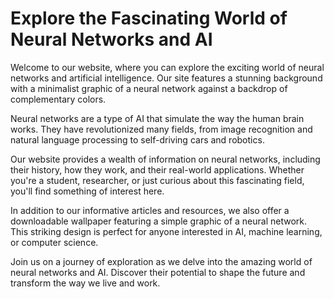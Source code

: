 <!--font:Montserrat-->

# Explore the Fascinating World of Neural Networks and AI

Welcome to our website, where you can explore the exciting world of neural networks and artificial intelligence. Our site features a stunning background with a minimalist graphic of a neural network against a backdrop of complementary colors.

Neural networks are a type of AI that simulate the way the human brain works. They have revolutionized many fields, from image recognition and natural language processing to self-driving cars and robotics.

Our website provides a wealth of information on neural networks, including their history, how they work, and their real-world applications. Whether you're a student, researcher, or just curious about this fascinating field, you'll find something of interest here.

In addition to our informative articles and resources, we also offer a downloadable wallpaper featuring a simple graphic of a neural network. This striking design is perfect for anyone interested in AI, machine learning, or computer science.

Join us on a journey of exploration as we delve into the amazing world of neural networks and AI. Discover their potential to shape the future and transform the way we live and work.

<!--

Write me markdown content of website with wallpaper:

"A wallpaper with a simple graphic of a neural network, against a background of complementary colors."

The header of the page should not be copy of the text but rather a real content of the website which is using this wallpaper.


---


# Neural Network Wallpaper

Welcome to our website featuring a wallpaper with a simple graphic of a neural network against a background of complementary colors. This stunning wallpaper is perfect for anyone interested in artificial intelligence, machine learning, or computer science.

The design of this wallpaper features a minimalist approach that highlights the complexity of neural networks. The neural network graphic is made up of interconnected nodes and lines that represent the complex connections between neurons in the brain.

The complementary color scheme of the background adds depth and contrast to the design, making it stand out on any device. Whether you're using it as your desktop background or mobile phone wallpaper, this neural network wallpaper is sure to impress.

Download this wallpaper today and add a touch of sophistication to your digital devices.


---


Heading should not include word "wallpaper". The website should not be about the wallpaper itself, wallpaper is just a related background, rewrite whole content.


---


# Discover the Fascinating World of Neural Networks

Welcome to our website, where you can explore the exciting world of neural networks. Our site features a stunning background with a minimalist graphic of a neural network against a backdrop of complementary colors.

Neural networks are a type of artificial intelligence that simulate the way the human brain works. They are used in a wide range of applications, from image recognition and natural language processing to self-driving cars and robotics.

Our website provides a wealth of information on neural networks, including their history, how they work, and their real-world applications. Whether you're a student, researcher, or just curious about this fascinating field, you'll find something of interest here.

In addition to our informative articles and resources, we also offer a downloadable wallpaper featuring a simple graphic of a neural network. This striking design is perfect for anyone interested in AI, machine learning, or computer science.

Explore our website today and discover the amazing world of neural networks.


---


Heading is too long, rewrite whole content.


---


# Discover Neural Networks: The Fascinating World of AI

Welcome to our website, dedicated to exploring the fascinating world of neural networks. Our site features a stunning background with a minimalist graphic of a neural network against a backdrop of complementary colors.

Neural networks are a type of artificial intelligence that simulate the way the human brain works. They have revolutionized many fields, from image recognition and natural language processing to self-driving cars and robotics.

Our website provides a wealth of information on neural networks, including their history, how they work, and their real-world applications. Whether you're a student, researcher, or just curious about this exciting field, you'll find something of interest here.

In addition to our informative articles and resources, we also offer a downloadable wallpaper featuring a simple graphic of a neural network. This striking design is perfect for anyone interested in AI, machine learning, or computer science.

Join us on a journey of discovery as we explore the amazing world of neural networks and their potential to shape the future.


---


Heading is too long, rewrite whole content.


---


# Explore the Fascinating World of Neural Networks and AI

Welcome to our website, where you can explore the exciting world of neural networks and artificial intelligence. Our site features a stunning background with a minimalist graphic of a neural network against a backdrop of complementary colors.

Neural networks are a type of AI that simulate the way the human brain works. They have revolutionized many fields, from image recognition and natural language processing to self-driving cars and robotics.

Our website provides a wealth of information on neural networks, including their history, how they work, and their real-world applications. Whether you're a student, researcher, or just curious about this fascinating field, you'll find something of interest here.

In addition to our informative articles and resources, we also offer a downloadable wallpaper featuring a simple graphic of a neural network. This striking design is perfect for anyone interested in AI, machine learning, or computer science.

Join us on a journey of exploration as we delve into the amazing world of neural networks and AI. Discover their potential to shape the future and transform the way we live and work.


---


Write me a Google font which is best fitting for the website.

Pick from the list:
- Raleway
- Great Vibes
- Orbitron
- IBM Plex Sans
- Montserrat
- Barlow Condensed
- Lobster
- Poppins
- Playfair Display
- Roboto
- Dancing Script
- Open Sans
- Exo 2
- Lato
- Futura
- Alegreya
- Inter


Write just the font name nothing else.


---


Montserrat

-->
